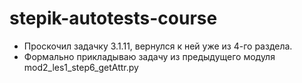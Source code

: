 # stepik-autotests-course

* Проскочил задачку 3.1.11, вернулся к ней уже из 4-го раздела.
* Формально прикладываю задачу из предыдущего модуля 
mod2_les1_step6_getAttr.py